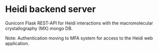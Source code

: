 # Heidi backend server

Gunicorn Flask REST-API for Heidi interactions with the macromolecular crystallography (MX) mongo DB. 

Note: Authentication moving to MFA system for access to the Heidi web application.